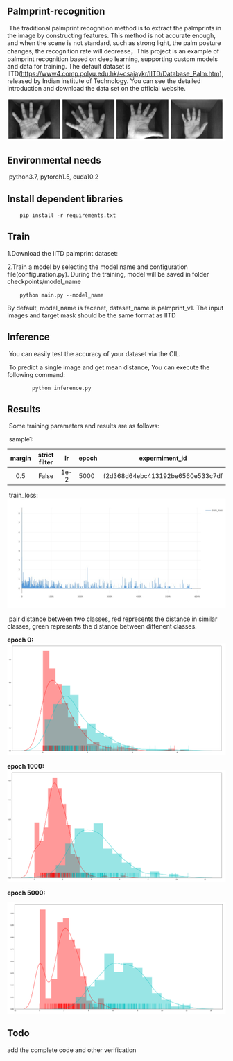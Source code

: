 ## Palmprint-recognition

​	The traditional palmprint recognition method is to extract the palmprints in the image by constructing features. This method is not accurate enough, and when the scene is not standard, such as strong light, the palm posture changes, the recognition rate will decrease，This project is an example of palmprint recognition based on deep learning, supporting custom models and data for training. The default dataset is IITD(https://www4.comp.polyu.edu.hk/~csajaykr/IITD/Database_Palm.htm), released by Indian institute of Technology.  You can see the detailed introduction and download the data set on the official website.

![](logs/f2d368d64ebc413192be6560e533c7df/image-20200522152545541.png)

## Environmental needs

​	python3.7,  pytorch1.5,  cuda10.2

## Install dependent libraries

```
	pip install -r requirements.txt
```

## Train

1.Download the IITD palmprint dataset:

2.Train a model by selecting the model name and configuration file(configuration.py). During the training, model will be saved in folder 	checkpoints/model_name

```
	python main.py --model_name
```

By default, model_name is facenet, dataset_name is palmprint_v1. The input images and target mask should be the same format as IITD

## Inference

​	You can easily test the accuracy of your dataset via the CIL.

​	To predict a single image and get mean distance, You can execute the following command:

```
		python inference.py
```

## Results

​	Some training parameters and results are as follows:

​	sample1:

| margin | strict filter |  lr  | epoch |          expermiment_id          |
| :----: | :-----------: | :--: | ----- | :------------------------------: |
|  0.5   |     False     | 1e-2 | 5000  | f2d368d64ebc413192be6560e533c7df |

​	train_loss:![train_loss](logs/f2d368d64ebc413192be6560e533c7df/train_loss.jpeg)

​	pair distance between two classes,  red represents the distance in similar classes, green represents the distance between diffenent classes.

**epoch 0:**![0](logs/f2d368d64ebc413192be6560e533c7df/0.PNG)

**epoch 1000:**![1000](logs/f2d368d64ebc413192be6560e533c7df/1000.PNG)

**epoch 5000:**

![5000](logs/f2d368d64ebc413192be6560e533c7df/5000.PNG)

## Todo

add the complete code and other verification
